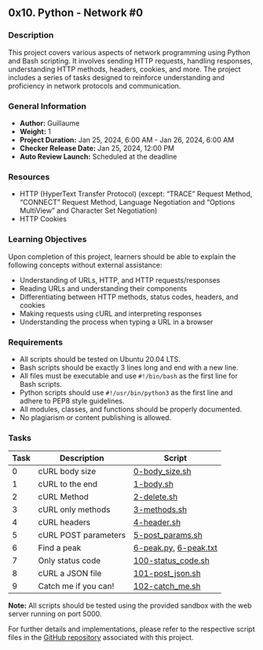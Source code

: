 ## 0x10. Python - Network #0

### Description

This project covers various aspects of network programming using Python and Bash scripting. It involves sending HTTP requests, handling responses, understanding HTTP methods, headers, cookies, and more. The project includes a series of tasks designed to reinforce understanding and proficiency in network protocols and communication.

### General Information

- **Author:** Guillaume
- **Weight:** 1
- **Project Duration:** Jan 25, 2024, 6:00 AM - Jan 26, 2024, 6:00 AM
- **Checker Release Date:** Jan 25, 2024, 12:00 PM
- **Auto Review Launch:** Scheduled at the deadline

### Resources

- HTTP (HyperText Transfer Protocol) (except: “TRACE” Request Method, “CONNECT” Request Method, Language Negotiation and “Options MultiView” and Character Set Negotiation)
- HTTP Cookies

### Learning Objectives

Upon completion of this project, learners should be able to explain the following concepts without external assistance:

- Understanding of URLs, HTTP, and HTTP requests/responses
- Reading URLs and understanding their components
- Differentiating between HTTP methods, status codes, headers, and cookies
- Making requests using cURL and interpreting responses
- Understanding the process when typing a URL in a browser

### Requirements

- All scripts should be tested on Ubuntu 20.04 LTS.
- Bash scripts should be exactly 3 lines long and end with a new line.
- All files must be executable and use `#!/bin/bash` as the first line for Bash scripts.
- Python scripts should use `#!/usr/bin/python3` as the first line and adhere to PEP8 style guidelines.
- All modules, classes, and functions should be properly documented.
- No plagiarism or content publishing is allowed.

### Tasks

| Task | Description | Script |
| ---- | ----------- | ------ |
| 0 | cURL body size | [0-body_size.sh](https://github.com/alx-higher_level_programming/0x10-python-network_0/blob/main/0-body_size.sh) |
| 1 | cURL to the end | [1-body.sh](https://github.com/alx-higher_level_programming/0x10-python-network_0/blob/main/1-body.sh) |
| 2 | cURL Method | [2-delete.sh](https://github.com/alx-higher_level_programming/0x10-python-network_0/blob/main/2-delete.sh) |
| 3 | cURL only methods | [3-methods.sh](https://github.com/alx-higher_level_programming/0x10-python-network_0/blob/main/3-methods.sh) |
| 4 | cURL headers | [4-header.sh](https://github.com/alx-higher_level_programming/0x10-python-network_0/blob/main/4-header.sh) |
| 5 | cURL POST parameters | [5-post_params.sh](https://github.com/alx-higher_level_programming/0x10-python-network_0/blob/main/5-post_params.sh) |
| 6 | Find a peak | [6-peak.py](https://github.com/alx-higher_level_programming/0x10-python-network_0/blob/main/6-peak.py), [6-peak.txt](https://github.com/alx-higher_level_programming/0x10-python-network_0/blob/main/6-peak.txt) |
| 7 | Only status code | [100-status_code.sh](https://github.com/alx-higher_level_programming/0x10-python-network_0/blob/main/100-status_code.sh) |
| 8 | cURL a JSON file | [101-post_json.sh](https://github.com/alx-higher_level_programming/0x10-python-network_0/blob/main/101-post_json.sh) |
| 9 | Catch me if you can! | [102-catch_me.sh](https://github.com/alx-higher_level_programming/0x10-python-network_0/blob/main/102-catch_me.sh) |

**Note:** All scripts should be tested using the provided sandbox with the web server running on port 5000.

For further details and implementations, please refer to the respective script files in the [GitHub repository](https://github.com/alx-higher_level_programming/0x10-python-network_0) associated with this project.
